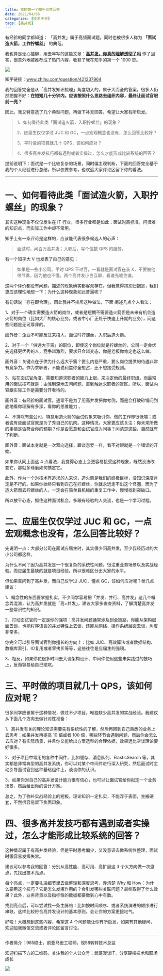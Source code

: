 ```yaml
---
title: 我的第一个知乎高赞回答
date: 2021/04/06
categories: [技术干货]
tags: [高并发]
---
```


有经验的同学都知道： 「高并发」属于高频面试题，同时也被很多人称为 **「面试造火箭，工作拧螺丝」** 的典范。

我也算是无心插柳，用去年写的这篇文章：**[高并发，你真的理解透彻了吗](http://mp.weixin.qq.com/s?__biz=MzU2MTM4NDAwMw==&mid=2247484105&idx=1&sn=de4c763482aa65383dab59b221800cb5&chksm=fc78dde5cb0f54f39e1f278249d236ff2400330be573405435dba458404a5f771715319d694c&scene=21#wechat_redirect)** 作了回答，很意外地被推荐成了热门内容，收获了我在知乎的第一个 1000 赞。

<!-- more -->

![](https://oscimg.oschina.net/oscnet/619dfef8-9021-437a-950f-c67a76465b20.png)

知乎链接：www.zhihu.com/question/421237964

我的回答完全是从「高并发知识梳理」角度切入的，属于大而全的答案。很多人仍然把握不好：**在短短几十分钟内，应该按照什么思路去组织内容，最终让面试官眼前一亮？**

因此，我又特意选了几个典型问题，再做下补充回答，希望让大家有所启发。  

> 1、如何看待此类「面试造火箭，入职拧螺丝」的现象？
> 
> 2、应届生仅仅学过 JUC 和 GC，一点宏观概念也没有，怎么回答比较好？
> 
> 3、平时做的项目就几十 QPS，该如何应对？
> 
> 4、很多高并发技巧都有遇到或者实操过，怎么才能形成比较系统的回答？

提前说明下：面试是一个比较复杂的场景，同时偏主观判断，下面的回答完全基于我的个人经验进行总结，所以仅做参考，也欢迎大家评论区留下你的看法。

---

# 一、如何看待此类「面试造火箭，入职拧螺丝」的现象？

其实这种现象不仅仅发生在 IT 行业，很多行业都是如此：面试时高标准，问很难的知识点，而实际工作中却不常用。

知乎上有一条评论是这样的，应该能代表很多候选人的心声：

> 面试时，问百万高并发；入职后，写个位数 QPS 的服务。

有一个知乎大 V 也发表了自己的意见：

> 如果是一些小公司，平时 QPS 不过百，一看就是面试官在装 X，不要被他带节奏，因为他也不懂，两个高并发小白互聊，看谁先唬住谁。

这两个评价都没有问题，描述的现象确实都客观存在。但我觉得抱怨归抱怨，我们更应该理性地想一下：为什么这种现象如此普遍呢？

有句话说「存在即合理」，因此我并不排斥这种做法，下面 阐述几点个人看法：

1、对于一个确实需要造火箭的岗位，或者是短期不需要造火箭但是未来有机会造火箭的岗位（比如大厂的核心业务，或者中小厂正处于快速上升期的业务），问这些问题是无可厚非的。

画外音：企业不可能反过来招人，面试时拧螺丝，入职后造火箭。

2、对于一个「供远大于需」的职位，即使这个岗位就是拧螺丝的，公司一定会优先选择更优秀的人，竞争越激烈，要求只会越变态，你是老板你肯定也这么做。

画外音：关键点在于供为什么远大于需？要么内卷严重，要么岗位提供的待遇非常有竞争力。作为求职者，不能说利益你全想占，还不想接受规则。

3、站在面试官角度，需要知道求职者的能力上限，来决定他的最终职级。而最常用的面试技巧就是：由浅到深地去问问题，直到触达求职者的盲区。所以，面试内容跟实际工作是需要分开看待的。

画外音：有经验的面试官，通常不是为了用高并发把你考倒，而是会打破砂锅问到底地看你理解有多深，看你的思维能力 。

4、不排除有些公司，特意用造火箭的面试假象来吸引你，做的工作却很低端；或者说有些面试官就是为了秀自己的肌肉。这种情况，大家更应该关注：你未来所做的事情是否符合你的预期？你是否愿意和面试官成为同事？问清楚这些，自然就有了判断。

画外音：面试本身就是一次双向选择，跟谈恋爱一样，看不对眼就是一个错误的开始。

如果你认同上面这 4 点看法，我觉得心态上会更容易接受这种现象，既然没法改变它，那就多琢磨如何搞定它。

此外，作为一个对技术有追求的人来说，造火箭是我们的终极目标，没知识深度肯定是不行的。如果你始终只看到自己在拧螺丝，你就永远走不出这个怪圈，而为了造火箭而去拧螺丝的人，一定会在简单且机械的重复工作中，慢慢找到突破口。

所以放平心态，抓住这种面试机会，多跟有经验的人交流，也是一个学习过程。

# 二、应届生仅仅学过 JUC 和 GC，一点宏观概念也没有，怎么回答比较好？

先说明一点：大部分公司在面试应届生时，其实很少问高并发，至少我经历过的大小公司都这样。

为什么不问？因为高并发是一个很复杂的系统性问题，很注重业务场景以及实战经验。而应届生最缺的就是项目经验，所以很难区分出大家的水平。

但如果真问到了高并发，而自己仅学过 JUC，懂点 GC，该如何应对呢？给几点建议：

1、概念性的东西要掌握扎实，不少同学容易把「并发、并行、高并发」这几个概念弄混淆，认为高并发就是「高+并发」，建议大家多查查资料，了解清楚高并发一些常识性的知识。

2、打动面试官的一定是你的强项：高并发问题通常涉及到全链路，你能从架构层面去谈，也能程序语言的并发特性上去谈，还能从网络、操作系统层面去谈，角度非常多。

你完全可以引导面试官到你擅长的方向上：比如 JUC、高效算法或者数据结构、数据库索引、IO复用或者零拷贝等等，这些往往是应届生的强项。

3、相反，如果你花很多时间去大谈架构设计、中间件使用这些未实践过的技巧上，反而容易给自己挖坑。

# 三、平时做的项目就几十 QPS，该如何应对呢？

很多同学应该属于这种情况，做过不少项目，唯独缺少高并发的实战经验。我建议从下面几个方向去做针对性准备：

1、高并发有关的理论知识需要先有系统性的了解，然后再回到自己熟悉的业务上去思考：如果并发再提高 10 倍或者 100 倍，哪些环节会遇到问题，然后你会怎么去应对？有实际场景，并且你又能给出方案选型的合理依据，效果远比空谈理论要好很多。

2、对于项目中常用的各种中间件，比如缓存、消息队列、ElasticSearch 等，其实都是非常典型的高并发系统，你可以对某个中间件进行深入研究，然后面试时主动引导面试官到这种基础组件上，谈谈你的认识。

3、如果你对自己的高并发设计能力很有信心，也可以让面试官给你拟定一个业务场景，然后给出你的设计方案。

总之，为了弥补实战经验上的短板，理论知识一定扎实，不能浮于表面，生搬硬套，不然很容易留下负面印象。

# 四、很多高并发技巧都有遇到或者实操过，怎么才能形成比较系统的回答？

这种情况属于有高并发经验，但是平时思考偏少，又没意识去做系统性整理，面试时很容易发挥失常。

建议可以参考我的回答：分别从高性能、高可用、高扩展这 3 个大方向做一次盘点，先找出技术亮点。  

每个亮点，一定要扎进细节里去做整理和深度思考，弄清楚 Why 和 How：为什么要用这个技巧？它是怎么发挥作用的？会引发哪些关联问题？最终取得了什么效果？此外，业务背景以及指标性的数据都要做到心中有数。  

找到亮点后，可以尝试找一条主脉络：比如按时间顺序、或者系统演进的顺序进行串联，这样比较符合高并发设计的基本原则，会让你的方案更接地气。

好啦！大概想到这些内容，希望这 4 个问题能让你有所启发，如果有其他疑问，欢迎加我微信交流或者评论区留言讨论。



---

作者简介：985硕士，前亚马逊工程师，现58转转技术总监

欢迎扫描下方的二维码，关注我的个人公众号：武哥漫谈IT，分享硬核技术和职场成长

![](https://img-blog.csdnimg.cn/20201107215432925.jpg)